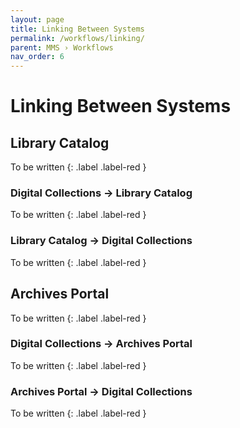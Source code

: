 ```yaml
---
layout: page
title: Linking Between Systems
permalink: /workflows/linking/
parent: MMS › Workflows
nav_order: 6
---
```


# Linking Between Systems

## Library Catalog
To be written
{: .label .label-red }

### Digital Collections → Library Catalog
To be written
{: .label .label-red }

### Library Catalog → Digital Collections
To be written
{: .label .label-red }

## Archives Portal
To be written
{: .label .label-red }

### Digital Collections → Archives Portal
To be written
{: .label .label-red }

### Archives Portal → Digital Collections
To be written
{: .label .label-red }